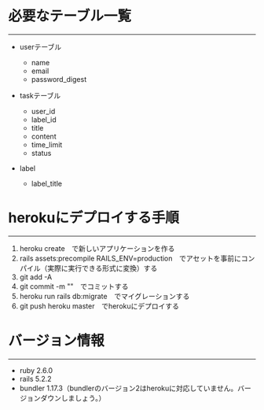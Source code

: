 # 必要なテーブル一覧
---
- userテーブル
  - name
  - email
  - password_digest

- taskテーブル
  - user_id
  - label_id
  - title
  - content
  - time_limit
  - status

- label
   - label_title


# herokuにデプロイする手順
---
1. heroku create　で新しいアプリケーションを作る
2. rails assets:precompile RAILS_ENV=production　でアセットを事前にコンパイル（実際に実行できる形式に変換）する
3. git add -A
4. git commit -m ""　でコミットする
5. heroku run rails db:migrate　でマイグレーションする
6. git push heroku master　でherokuにデプロイする


# バージョン情報
---
- ruby 2.6.0
- rails 5.2.2
- bundler 1.17.3（bundlerのバージョン2はherokuに対応していません。バージョンダウンしましょう。）
